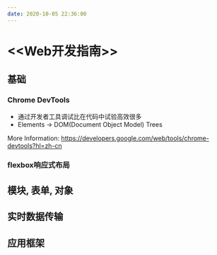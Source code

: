 ```yaml
---
date: 2020-10-05 22:36:00
---
```


# <<Web开发指南>> 

## 基础

### Chrome DevTools
- 通过开发者工具调试比在代码中试验高效很多
- Elements -> DOM(Document Object Model) Trees 

More Information: https://developers.google.com/web/tools/chrome-devtools?hl=zh-cn


### flexbox响应式布局




## 模块, 表单, 对象




## 实时数据传输




## 应用框架




